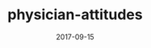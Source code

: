 ---
title: physician-attitudes
articlename: >-
  Physician attitudes toward participating in a financial incentive program for LDL reduction are associated with patient outcomes
date: '2017-09-15'
summary: >-
  PCPs participating in a P4P program generally agree with the concept of financial incentives and are open to sharing incentives between physicians and patients. Physician beliefs about incentives may have an influence on patient outcomes, particularly in a shared incentive setting, but more research is needed to elucidate the exact nature of this interaction.
authors: >-
  Tianyu Liu, David A.Asch, Kevin G.Volpp, Jingsan Zhu, Wenli Wang, Andrea B. Troxel, Aderinola Adejare, Darra D. Finnerty, Karen Hoffer, Judy A. Shea
externallink: 'https://www.sciencedirect.com/science/article/pii/S221307641630001X'
journal: Healthcare
---